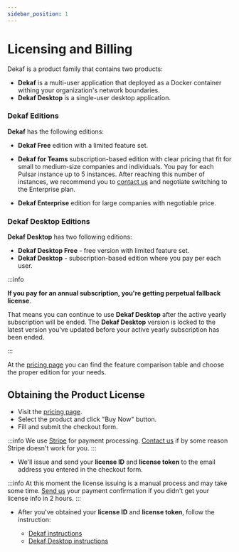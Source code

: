 ```yaml
---
sidebar_position: 1
---
```


# Licensing and Billing

Dekaf is a product family that contains two products:
- **Dekaf** is a multi-user application that deployed as a Docker container withing your organization's network boundaries.
- **Dekaf Desktop** is a single-user desktop application.

### Dekaf Editions

**Dekaf** has the following editions:

- **Dekaf Free** edition with a limited feature set.

- **Dekaf for Teams** subscription-based edition with clear pricing that fit for small to medium-size companies and individuals.
  You pay for each Pulsar instance up to 5 instances. After reaching this number of instances, we recommend you to [contact us](/support) and negotiate switching to the Enterprise plan.

- **Dekaf Enterprise** edition for large companies with negotiable price.

### Dekaf Desktop Editions

**Dekaf Desktop** has two following editions:

- **Dekaf Desktop Free** - free version with limited feature set.
- **Dekaf Desktop** - subscription-based edition where you pay per each user.

:::info

**If you pay for an annual subscription, you're getting perpetual fallback license**. 

That means you can continue to use **Dekaf Desktop** after the active yearly subscription will be ended. The **Dekaf Desktop** version is locked to the latest version you've updated before your active yearly subscription has been ended.

:::

At the [pricing page](/pricing) you can find the feature comparison table and choose the proper edition for your needs.

## Obtaining the Product License

- Visit the [pricing page](/pricing).
- Select the product and click "Buy Now" button.
- Fill and submit the checkout form.

:::info
  We use [Stripe](https://stripe.com) for payment processing. [Contact us](/support) if by some reason Stripe doesn't work for you.
:::

- We'll issue and send your **license ID** and **license token** to the email address you entered in the checkout form. 

:::info
At this moment the license issuing is a manual process and may take some time. [Send us](/support) your payment confirmation if you didn't get your license info in 2 hours.
:::

- After you've obtained your **license ID** and **license token**, follow the instruction:

  - [Dekaf instructions](./)
  - [Dekaf Desktop instructions](./)
